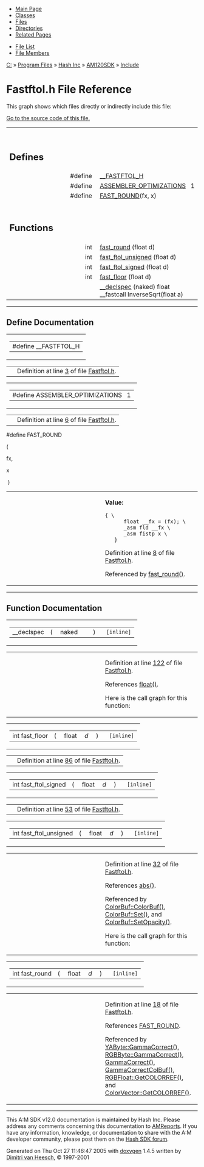 <div class="tabs">

- [Main Page](index.md)
- [Classes](annotated.md)
- <span id="current">[Files](files.md)</span>
- [Directories](dirs.md)
- [Related Pages](pages.md)

</div>

<div class="tabs">

- [File List](files.md)
- [File Members](globals.md)

</div>

<div class="nav">

<a href="dir_C_3A_2F.md" class="el">C:</a> » <a href="dir_C_3A_2FProgram_20Files_2F.md" class="el">Program Files</a> » <a href="dir_C_3A_2FProgram_20Files_2FHash_20Inc_2F.md" class="el">Hash Inc</a> » <a href="dir_C_3A_2FProgram_20Files_2FHash_20Inc_2FAM120SDK_2F.md" class="el">AM120SDK</a> » <a href="dir_C_3A_2FProgram_20Files_2FHash_20Inc_2FAM120SDK_2FInclude_2F.md" class="el">Include</a>

</div>

# Fastftol.h File Reference

This graph shows which files directly or indirectly include this file:

<span class="image placeholder" original-image-src="Fastftol_8h__dep__incl.gif" original-image-title="" border="0" usemap="#C:/Program Files/Hash Inc/AM120SDK/Include/Fastftol.hdep_map"></span>

[Go to the source code of this file.](Fastftol_8h-source.md)

<table data-border="0" data-cellpadding="0" data-cellspacing="0">
<colgroup>
<col style="width: 50%" />
<col style="width: 50%" />
</colgroup>
<tbody>
<tr>
<td></td>
<td></td>
</tr>
<tr>
<td colspan="2"><br />
&#10;<h2 id="defines">Defines</h2></td>
</tr>
<tr>
<td class="memItemLeft" style="text-align: right;" data-nowrap="" data-valign="top">#define </td>
<td class="memItemRight" data-valign="bottom"><a href="Fastftol_8h.md#49994175a1a0a86b3fe8e0293c44c209" class="el">__FASTFTOL_H</a></td>
</tr>
<tr>
<td class="memItemLeft" style="text-align: right;" data-nowrap="" data-valign="top">#define </td>
<td class="memItemRight" data-valign="bottom"><a href="Fastftol_8h.md#0fe92f34f2242547f39e8af18d762e72" class="el">ASSEMBLER_OPTIMIZATIONS</a>   1</td>
</tr>
<tr>
<td class="memItemLeft" style="text-align: right;" data-nowrap="" data-valign="top">#define </td>
<td class="memItemRight" data-valign="bottom"><a href="Fastftol_8h.md#b693d1ca081c12ef53894a6e91fc61c9" class="el">FAST_ROUND</a>(fx, x)</td>
</tr>
<tr>
<td colspan="2"><br />
&#10;<h2 id="functions">Functions</h2></td>
</tr>
<tr>
<td class="memItemLeft" style="text-align: right;" data-nowrap="" data-valign="top">int </td>
<td class="memItemRight" data-valign="bottom"><a href="Fastftol_8h.md#3e027f12e41e701ee8c67f4fdae214da" class="el">fast_round</a> (float d)</td>
</tr>
<tr>
<td class="memItemLeft" style="text-align: right;" data-nowrap="" data-valign="top">int </td>
<td class="memItemRight" data-valign="bottom"><a href="Fastftol_8h.md#ac1eab3f0e106a34fcbd6dba5f4b647d" class="el">fast_ftol_unsigned</a> (float d)</td>
</tr>
<tr>
<td class="memItemLeft" style="text-align: right;" data-nowrap="" data-valign="top">int </td>
<td class="memItemRight" data-valign="bottom"><a href="Fastftol_8h.md#fd3730597a0e1c7e926b9cfaa9973dda" class="el">fast_ftol_signed</a> (float d)</td>
</tr>
<tr>
<td class="memItemLeft" style="text-align: right;" data-nowrap="" data-valign="top">int </td>
<td class="memItemRight" data-valign="bottom"><a href="Fastftol_8h.md#9f9fb221963c2bfddb25593e9cfcd220" class="el">fast_floor</a> (float d)</td>
</tr>
<tr>
<td class="memItemLeft" style="text-align: right;" data-nowrap="" data-valign="top"> </td>
<td class="memItemRight" data-valign="bottom"><a href="Fastftol_8h.md#bb5045461d483df4c174ac9495495ae3" class="el">__declspec</a> (naked) float __fastcall InverseSqrt(float a)</td>
</tr>
</tbody>
</table>

------------------------------------------------------------------------

## Define Documentation

<span id="49994175a1a0a86b3fe8e0293c44c209" class="anchor"></span>

<table class="mdTable" data-cellpadding="2" data-cellspacing="0">
<colgroup>
<col style="width: 100%" />
</colgroup>
<tbody>
<tr>
<td class="mdRow"><table data-cellpadding="0" data-cellspacing="0" data-border="0">
<tbody>
<tr>
<td class="md" data-nowrap="" data-valign="top">#define __FASTFTOL_H</td>
</tr>
</tbody>
</table></td>
</tr>
</tbody>
</table>

|  |  |
|----|----|
|   | Definition at line <a href="Fastftol_8h-source.md#l00003" class="el">3</a> of file <a href="Fastftol_8h-source.md" class="el">Fastftol.h</a>. |

<span id="0fe92f34f2242547f39e8af18d762e72" class="anchor"></span>

<table class="mdTable" data-cellpadding="2" data-cellspacing="0">
<colgroup>
<col style="width: 100%" />
</colgroup>
<tbody>
<tr>
<td class="mdRow"><table data-cellpadding="0" data-cellspacing="0" data-border="0">
<tbody>
<tr>
<td class="md" data-nowrap="" data-valign="top">#define ASSEMBLER_OPTIMIZATIONS   1</td>
</tr>
</tbody>
</table></td>
</tr>
</tbody>
</table>

|  |  |
|----|----|
|   | Definition at line <a href="Fastftol_8h-source.md#l00006" class="el">6</a> of file <a href="Fastftol_8h-source.md" class="el">Fastftol.h</a>. |

<span id="b693d1ca081c12ef53894a6e91fc61c9" class="anchor"></span>

\#define FAST_ROUND

( 

fx,

x 

 ) 

<table data-cellspacing="5" data-cellpadding="0" data-border="0">
<colgroup>
<col style="width: 50%" />
<col style="width: 50%" />
</colgroup>
<tbody>
<tr>
<td> </td>
<td><p><strong>Value:</strong></p>
<div class="fragment">
<pre class="fragment"><code>{ \
      float __fx = (fx); \
      _asm fld __fx \
      _asm fistp x \
   }</code></pre>
</div>
<p>Definition at line <a href="Fastftol_8h-source.md#l00008" class="el">8</a> of file <a href="Fastftol_8h-source.md" class="el">Fastftol.h</a>.</p>
<p>Referenced by <a href="Fastftol_8h-source.md#l00018" class="el">fast_round()</a>.</p></td>
</tr>
</tbody>
</table>

------------------------------------------------------------------------

## Function Documentation

<span id="bb5045461d483df4c174ac9495495ae3" class="anchor"></span>

<table class="mdTable" data-cellpadding="2" data-cellspacing="0">
<colgroup>
<col style="width: 100%" />
</colgroup>
<tbody>
<tr>
<td class="mdRow"><table data-cellpadding="0" data-cellspacing="0" data-border="0">
<tbody>
<tr>
<td class="md" data-nowrap="" data-valign="top">__declspec</td>
<td class="md" data-valign="top">( </td>
<td class="md" data-nowrap="" data-valign="top">naked </td>
<td class="mdname1" data-valign="top" data-nowrap=""></td>
<td class="md" data-valign="top"> ) </td>
<td class="md" data-nowrap=""><code> [inline]</code></td>
</tr>
</tbody>
</table></td>
</tr>
</tbody>
</table>

<table data-cellspacing="5" data-cellpadding="0" data-border="0">
<colgroup>
<col style="width: 50%" />
<col style="width: 50%" />
</colgroup>
<tbody>
<tr>
<td> </td>
<td><p>Definition at line <a href="Fastftol_8h-source.md#l00122" class="el">122</a> of file <a href="Fastftol_8h-source.md" class="el">Fastftol.h</a>.</p>
<p>References <a href="Rave_8h.md#51b38547609c2cb31342492287c149e1" class="el">float()</a>.</p>
<p>Here is the call graph for this function:</p>
<span class="image placeholder" data-original-image-src="Fastftol_8h_bb5045461d483df4c174ac9495495ae3_cgraph.gif" data-original-image-title="" data-border="0" usemap="#Fastftol_8h_bb5045461d483df4c174ac9495495ae3_cgraph_map"></span></td>
</tr>
</tbody>
</table>

<span id="9f9fb221963c2bfddb25593e9cfcd220" class="anchor"></span>

<table class="mdTable" data-cellpadding="2" data-cellspacing="0">
<colgroup>
<col style="width: 100%" />
</colgroup>
<tbody>
<tr>
<td class="mdRow"><table data-cellpadding="0" data-cellspacing="0" data-border="0">
<tbody>
<tr>
<td class="md" data-nowrap="" data-valign="top">int fast_floor</td>
<td class="md" data-valign="top">( </td>
<td class="md" data-nowrap="" data-valign="top">float </td>
<td class="mdname1" data-valign="top" data-nowrap=""><em>d</em></td>
<td class="md" data-valign="top"> ) </td>
<td class="md" data-nowrap=""><code> [inline]</code></td>
</tr>
</tbody>
</table></td>
</tr>
</tbody>
</table>

|  |  |
|----|----|
|   | Definition at line <a href="Fastftol_8h-source.md#l00086" class="el">86</a> of file <a href="Fastftol_8h-source.md" class="el">Fastftol.h</a>. |

<span id="fd3730597a0e1c7e926b9cfaa9973dda" class="anchor"></span>

<table class="mdTable" data-cellpadding="2" data-cellspacing="0">
<colgroup>
<col style="width: 100%" />
</colgroup>
<tbody>
<tr>
<td class="mdRow"><table data-cellpadding="0" data-cellspacing="0" data-border="0">
<tbody>
<tr>
<td class="md" data-nowrap="" data-valign="top">int fast_ftol_signed</td>
<td class="md" data-valign="top">( </td>
<td class="md" data-nowrap="" data-valign="top">float </td>
<td class="mdname1" data-valign="top" data-nowrap=""><em>d</em></td>
<td class="md" data-valign="top"> ) </td>
<td class="md" data-nowrap=""><code> [inline]</code></td>
</tr>
</tbody>
</table></td>
</tr>
</tbody>
</table>

|  |  |
|----|----|
|   | Definition at line <a href="Fastftol_8h-source.md#l00053" class="el">53</a> of file <a href="Fastftol_8h-source.md" class="el">Fastftol.h</a>. |

<span id="ac1eab3f0e106a34fcbd6dba5f4b647d" class="anchor"></span>

<table class="mdTable" data-cellpadding="2" data-cellspacing="0">
<colgroup>
<col style="width: 100%" />
</colgroup>
<tbody>
<tr>
<td class="mdRow"><table data-cellpadding="0" data-cellspacing="0" data-border="0">
<tbody>
<tr>
<td class="md" data-nowrap="" data-valign="top">int fast_ftol_unsigned</td>
<td class="md" data-valign="top">( </td>
<td class="md" data-nowrap="" data-valign="top">float </td>
<td class="mdname1" data-valign="top" data-nowrap=""><em>d</em></td>
<td class="md" data-valign="top"> ) </td>
<td class="md" data-nowrap=""><code> [inline]</code></td>
</tr>
</tbody>
</table></td>
</tr>
</tbody>
</table>

<table data-cellspacing="5" data-cellpadding="0" data-border="0">
<colgroup>
<col style="width: 50%" />
<col style="width: 50%" />
</colgroup>
<tbody>
<tr>
<td> </td>
<td><p>Definition at line <a href="Fastftol_8h-source.md#l00032" class="el">32</a> of file <a href="Fastftol_8h-source.md" class="el">Fastftol.h</a>.</p>
<p>References <a href="HashTime_8h-source.md#l00326" class="el">abs()</a>.</p>
<p>Referenced by <a href="ColorBuf_8inl-source.md#l00013" class="el">ColorBuf::ColorBuf()</a>, <a href="ColorBuf_8inl-source.md#l00021" class="el">ColorBuf::Set()</a>, and <a href="ColorBuf_8h-source.md#l00093" class="el">ColorBuf::SetOpacity()</a>.</p>
<p>Here is the call graph for this function:</p>
<span class="image placeholder" data-original-image-src="Fastftol_8h_ac1eab3f0e106a34fcbd6dba5f4b647d_cgraph.gif" data-original-image-title="" data-border="0" usemap="#Fastftol_8h_ac1eab3f0e106a34fcbd6dba5f4b647d_cgraph_map"></span></td>
</tr>
</tbody>
</table>

<span id="3e027f12e41e701ee8c67f4fdae214da" class="anchor"></span>

<table class="mdTable" data-cellpadding="2" data-cellspacing="0">
<colgroup>
<col style="width: 100%" />
</colgroup>
<tbody>
<tr>
<td class="mdRow"><table data-cellpadding="0" data-cellspacing="0" data-border="0">
<tbody>
<tr>
<td class="md" data-nowrap="" data-valign="top">int fast_round</td>
<td class="md" data-valign="top">( </td>
<td class="md" data-nowrap="" data-valign="top">float </td>
<td class="mdname1" data-valign="top" data-nowrap=""><em>d</em></td>
<td class="md" data-valign="top"> ) </td>
<td class="md" data-nowrap=""><code> [inline]</code></td>
</tr>
</tbody>
</table></td>
</tr>
</tbody>
</table>

<table data-cellspacing="5" data-cellpadding="0" data-border="0">
<colgroup>
<col style="width: 50%" />
<col style="width: 50%" />
</colgroup>
<tbody>
<tr>
<td> </td>
<td><p>Definition at line <a href="Fastftol_8h-source.md#l00018" class="el">18</a> of file <a href="Fastftol_8h-source.md" class="el">Fastftol.h</a>.</p>
<p>References <a href="Fastftol_8h-source.md#l00008" class="el">FAST_ROUND</a>.</p>
<p>Referenced by <a href="RGBByte_8h-source.md#l00287" class="el">YAByte::GammaCorrect()</a>, <a href="RGBByte_8h-source.md#l00128" class="el">RGBByte::GammaCorrect()</a>, <a href="RGBByte_8h-source.md#l00121" class="el">GammaCorrect()</a>, <a href="ColorBuf_8h-source.md#l00145" class="el">GammaCorrectColBuf()</a>, <a href="RGBFloat_8h-source.md#l00083" class="el">RGBFloat::GetCOLORREF()</a>, and <a href="ColorVec_8h-source.md#l00071" class="el">ColorVector::GetCOLORREF()</a>.</p></td>
</tr>
</tbody>
</table>

------------------------------------------------------------------------

<span class="small">This A:M SDK v12.0 documentation is maintained by Hash Inc. Please address any comments concerning this documentation to [AMReports](http://www.hash.com/reports). If you have any information, knowledge, or documentation to share with the A:M developer community, please post them on the [Hash SDK forum](http://www.hash.com/forums/index.php?showforum=11).</span>

Generated on Thu Oct 27 11:46:47 2005 with [<span class="image placeholder" original-image-src="doxygen.png" original-image-title="" height="45" width="100" align="middle" border="0">doxygen</span>](http://www.doxygen.org/index.html) 1.4.5 written by [Dimitri van Heesch](mailto:dimitri@stack.nl), © 1997-2001
